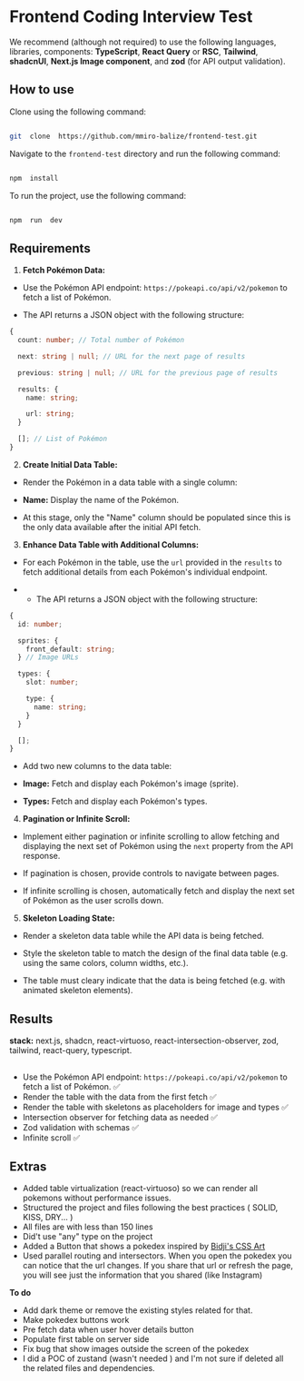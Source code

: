 # Frontend Coding Interview Test

We recommend (although not required) to use the following languages, libraries, components: **TypeScript**, **React Query** or **RSC**, **Tailwind**, **shadcnUI**, **Next.js Image component**, and **zod** (for API output validation).

## How to use

Clone using the following command:

```bash

git  clone  https://github.com/mmiro-balize/frontend-test.git

```

Navigate to the `frontend-test` directory and run the following command:

```bash

npm  install

```

To run the project, use the following command:

```bash

npm  run  dev

```

## Requirements

1.  **Fetch Pokémon Data:**

- Use the Pokémon API endpoint: `https://pokeapi.co/api/v2/pokemon` to fetch a list of Pokémon.

- The API returns a JSON object with the following structure:

```typescript
{
  count: number; // Total number of Pokémon

  next: string | null; // URL for the next page of results

  previous: string | null; // URL for the previous page of results

  results: {
    name: string;

    url: string;
  }

  []; // List of Pokémon
}
```

2.  **Create Initial Data Table:**

- Render the Pokémon in a data table with a single column:

- **Name:** Display the name of the Pokémon.

- At this stage, only the "Name" column should be populated since this is the only data available after the initial API fetch.

3.  **Enhance Data Table with Additional Columns:**

- For each Pokémon in the table, use the `url` provided in the `results` to fetch additional details from each Pokémon's individual endpoint.

- - The API returns a JSON object with the following structure:

```typescript
{
  id: number;

  sprites: {
    front_default: string;
  } // Image URLs

  types: {
    slot: number;

    type: {
      name: string;
    }
  }

  [];
}
```

- Add two new columns to the data table:

- **Image:** Fetch and display each Pokémon's image (sprite).

- **Types:** Fetch and display each Pokémon's types.

4.  **Pagination or Infinite Scroll:**

- Implement either pagination or infinite scrolling to allow fetching and displaying the next set of Pokémon using the `next` property from the API response.

- If pagination is chosen, provide controls to navigate between pages.

- If infinite scrolling is chosen, automatically fetch and display the next set of Pokémon as the user scrolls down.

5.  **Skeleton Loading State:**

- Render a skeleton data table while the API data is being fetched.

- Style the skeleton table to match the design of the final data table (e.g. using the same colors, column widths, etc.).

- The table must cleary indicate that the data is being fetched (e.g. with animated skeleton elements).

## Results

**stack:** next.js, shadcn, react-virtuoso, react-intersection-observer, zod, tailwind, react-query, typescript.

##

- Use the Pokémon API endpoint: `https://pokeapi.co/api/v2/pokemon` to fetch a list of Pokémon. ✅
- Render the table with the data from the first fetch ✅
- Render the table with skeletons as placeholders for image and types ✅
- Intersection observer for fetching data as needed ✅
- Zod validation with schemas ✅
- Infinite scroll ✅

## Extras

- Added table virtualization (react-virtuoso) so we can render all pokemons without performance issues.
- Structured the project and files following the best practices ( SOLID, KISS, DRY... )
- All files are with less than 150 lines
- Did't use "any" type on the project
- Added a Button that shows a pokedex inspired by [Bidji's CSS Art](https://codepen.io/Bidji/pen/MYdPwo)
- Used parallel routing and intersectors. When you open the pokedex you can notice that the url changes. If you share that url or refresh the page, you will see just the information that you shared (like Instagram)

**To do**

- Add dark theme or remove the existing styles related for that.
- Make pokedex buttons work
- Pre fetch data when user hover details button
- Populate first table on server side
- Fix bug that show images outside the screen of the pokedex
- I did a POC of zustand (wasn't needed ) and I'm not sure if deleted all the related files and dependencies.
